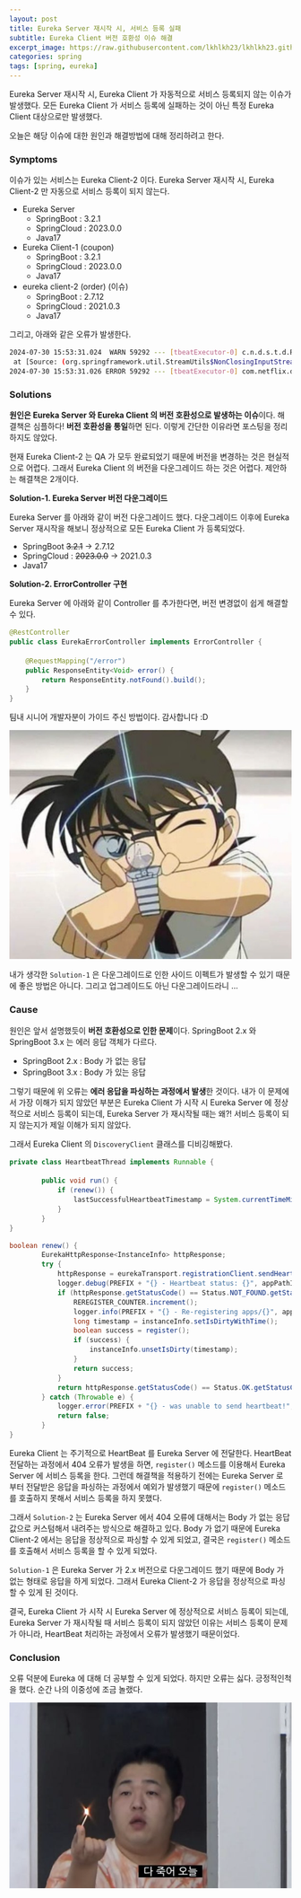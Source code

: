 ```yaml
---
layout: post
title: Eureka Server 재시작 시, 서비스 등록 실패
subtitle: Eureka Client 버전 호환성 이슈 해결
excerpt_image: https://raw.githubusercontent.com/lkhlkh23/lkhlkh23.github.io/master/images/2024-07-30/banner.png
categories: spring
tags: [spring, eureka]
---
```

Eureka Server 재시작 시, Eureka Client 가 자동적으로 서비스 등록되지 않는 이슈가 발생했다. 모든 Eureka Client 가 서비스 등록에 실패하는 것이 아닌 특정 Eureka Client 대상으로만 발생했다.

오늘은 해당 이슈에 대한 원인과 해결방법에 대해 정리하려고 한다.

### Symptoms

이슈가 있는 서비스는 Eureka Client-2 이다. Eureka Server 재시작 시, Eureka Client-2 만 자동으로 서비스 등록이 되지 않는다.

- Eureka Server
  - SpringBoot : 3.2.1
  - SpringCloud : 2023.0.0
  - Java17
- Eureka Client-1 (coupon)
  - SpringBoot : 3.2.1
  - SpringCloud : 2023.0.0
  - Java17
- eureka client-2 (order) (이슈)
  - SpringBoot : 2.7.12
  - SpringCloud : 2021.0.3
  - Java17

그리고, 아래와 같은 오류가 발생한다.

```bash
2024-07-30 15:53:31.024  WARN 59292 --- [tbeatExecutor-0] c.n.d.s.t.d.RetryableEurekaHttpClient    : Request execution failed with message: Error while extracting response for type [class com.netflix.appinfo.InstanceInfo] and content type [application/json]; nested exception is org.springframework.http.converter.HttpMessageNotReadableException: JSON parse error: Root name ('timestamp') does not match expected ('instance') for type `com.netflix.appinfo.InstanceInfo`; nested exception is com.fasterxml.jackson.databind.exc.MismatchedInputException: Root name ('timestamp') does not match expected ('instance') for type `com.netflix.appinfo.InstanceInfo`
 at [Source: (org.springframework.util.StreamUtils$NonClosingInputStream); line: 1, column: 2] (through reference chain: com.netflix.appinfo.InstanceInfo["timestamp"])
2024-07-30 15:53:31.026 ERROR 59292 --- [tbeatExecutor-0] com.netflix.discovery.DiscoveryClient    : DiscoveryClient_ORDER/192.168.45.109:order:8082 - was unable to send heartbeat!
```

### Solutions

**원인은 Eureka Server 와 Eureka Client 의 버전 호환성으로 발생하는 이슈**이다. 해결책은 심플하다! **버전 호환성을 통일**하면 된다. 이렇게 간단한 이유라면 포스팅을 정리하지도 않았다.

현재 Eureka Client-2 는 QA 가 모두 완료되었기 때문에 버전을 변경하는 것은 현실적으로 어렵다. 그래서 Eureka Client 의 버전을 다운그레이드 하는 것은 어렵다. 제안하는 해결책은 2개이다.

**Solution-1. Eureka Server 버전 다운그레이드**

Eureka Server 를 아래와 같이 버전 다운그레이드 했다. 다운그레이드 이후에 Eureka Server 재시작을 해보니 정상적으로 모든 Eureka Client 가 등록되었다.

- SpringBoot ~~3.2.1~~ → 2.7.12
- SpringCloud : ~~2023.0.0~~ → 2021.0.3
- Java17

**Solution-2. ErrorController 구현**

Eureka Server 에 아래와 같이 Controller 를 추가한다면, 버전 변경없이 쉽게 해결할 수 있다.

```java
@RestController
public class EurekaErrorController implements ErrorController {

	@RequestMapping("/error")
	public ResponseEntity<Void> error() {
		return ResponseEntity.notFound().build();
	}
}
```

팀내 시니어 개발자분이 가이드 주신 방법이다. 감사합니다 :D

![banner.png](https://raw.githubusercontent.com/lkhlkh23/lkhlkh23.github.io/master/images/2024-07-30/banner.png)

내가 생각한 `Solution-1` 은 다운그레이드로 인한 사이드 이펙트가 발생할 수 있기 때문에 좋은 방법은 아니다. 그리고 업그레이드도 아닌 다운그레이드라니 …

### Cause

원인은 앞서 설명했듯이 **버전 호환성으로 인한 문제**이다. SpringBoot 2.x 와 SpringBoot 3.x 는 에러 응답 객체가 다르다.

- SpringBoot 2.x : Body 가 없는 응답
- SpringBoot 3.x : Body 가 있는 응답

그렇기 때문에 위 오류는 **에러 응답을 파싱하는 과정에서 발생**한 것이다. 내가 이 문제에서 가장 이해가 되지 않았던 부분은 Eureka Client 가 시작 시 Eureka Server 에 정상적으로 서비스 등록이 되는데, Eureka Server 가 재시작될 때는 왜?! 서비스 등록이 되지 않는지가 제일 이해가 되지 않았다.

그래서 Eureka Client 의 `DiscoveryClient` 클래스를 디비깅해봤다.

```java
private class HeartbeatThread implements Runnable {

        public void run() {
            if (renew()) {
                lastSuccessfulHeartbeatTimestamp = System.currentTimeMillis();
            }
        }
}
```

```java
boolean renew() {
        EurekaHttpResponse<InstanceInfo> httpResponse;
        try {
            httpResponse = eurekaTransport.registrationClient.sendHeartBeat(instanceInfo.getAppName(), instanceInfo.getId(), instanceInfo, null);
            logger.debug(PREFIX + "{} - Heartbeat status: {}", appPathIdentifier, httpResponse.getStatusCode());
            if (httpResponse.getStatusCode() == Status.NOT_FOUND.getStatusCode()) {
                REREGISTER_COUNTER.increment();
                logger.info(PREFIX + "{} - Re-registering apps/{}", appPathIdentifier, instanceInfo.getAppName());
                long timestamp = instanceInfo.setIsDirtyWithTime();
                boolean success = register();
                if (success) {
                    instanceInfo.unsetIsDirty(timestamp);
                }
                return success;
            }
            return httpResponse.getStatusCode() == Status.OK.getStatusCode();
        } catch (Throwable e) {
            logger.error(PREFIX + "{} - was unable to send heartbeat!", appPathIdentifier, e);
            return false;
        }
}
```

Eureka Client 는 주기적으로 HeartBeat 를 Eureka Server 에 전달한다. HeartBeat 전달하는 과정에서 404 오류가 발생을 하면, `register()` 메소드를 이용해서 Eureka Server 에 서비스 등록을 한다. 그런데 해결책을 적용하기 전에는 Eureka Server 로 부터 전달받은 응답을 파싱하는 과정에서 예외가 발생했기 때문에 `register()` 메소드를 호출하지 못해서 서비스 등록을 하지 못했다.

그래서 `Solution-2` 는 Eureka Server 에서 404 오류에 대해서는 Body 가 없는 응답값으로 커스텀해서 내려주는 방식으로 해결하고 있다. Body 가 없기 때문에 Eureka Client-2 에서는 응답을 정상적으로 파싱할 수 있게 되었고, 결국은 `register()` 메소드를 호출해서 서비스 등록을 할 수 있게 되었다.

`Solution-1` 은 Eureka Server 가 2.x 버전으로 다운그레이드 했기 때문에 Body 가 없는 형태로 응답을 하게 되었다. 그래서 Eureka Client-2 가 응답을 정상적으로 파싱할 수 있게 된 것이다.

결국, Eureka Client 가 시작 시 Eureka Server 에 정상적으로 서비스 등록이 되는데, Eureka Server 가 재시작될 때 서비스 등록이 되지 않았던 이유는 서비스 등록이 문제가 아니라, HeartBeat 처리하는 과정에서 오류가 발생했기 때문이었다.

### Conclusion

오류 덕분에 Eureka 에 대해 더 공부할 수 있게 되었다. 하지만 오류는 싫다. 긍정적인척을 했다. 순간 나의 이중성에 조금 놀랬다.

![0.png](https://raw.githubusercontent.com/lkhlkh23/lkhlkh23.github.io/master/images/2024-07-30/0.png)
